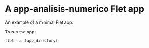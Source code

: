# A app-analisis-numerico Flet app

An example of a minimal Flet app.

To run the app:

```
flet run [app_directory]
```